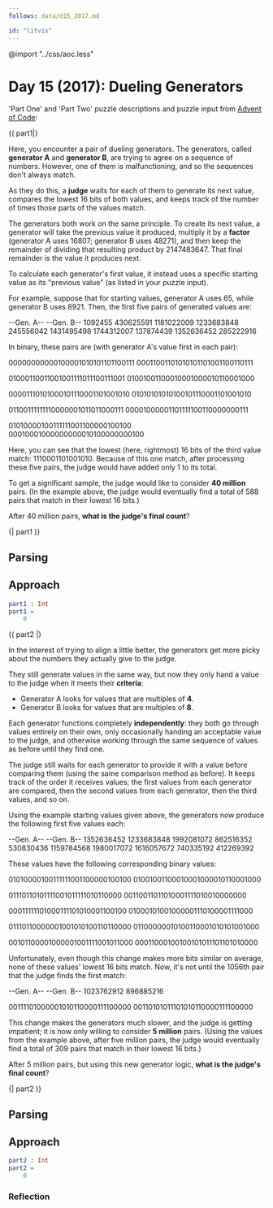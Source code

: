 ```yaml
---
follows: data/d15_2017.md

id: "litvis"
---
```


@import "../css/aoc.less"

# Day 15 (2017): Dueling Generators

'Part One' and 'Part Two' puzzle descriptions and puzzle input from [Advent of Code](https://adventofcode.com/2017/day/15):

{( part1|}

Here, you encounter a pair of dueling generators. The generators, called **generator A** and **generator B**, are trying to agree on a sequence of numbers. However, one of them is malfunctioning, and so the sequences don't always match.

As they do this, a **judge** waits for each of them to generate its next value, compares the lowest 16 bits of both values, and keeps track of the number of times those parts of the values match.

The generators both work on the same principle. To create its next value, a generator will take the previous value it produced, multiply it by a **factor** (generator A uses 16807; generator B uses 48271), and then keep the remainder of dividing that resulting product by 2147483647. That final remainder is the value it produces next.

To calculate each generator's first value, it instead uses a specific starting value as its "previous value" (as listed in your puzzle input).

For example, suppose that for starting values, generator A uses 65, while generator B uses 8921. Then, the first five pairs of generated values are:

--Gen. A-- --Gen. B--
1092455 430625591
1181022009 1233683848
245556042 1431495498
1744312007 137874439
1352636452 285222916

In binary, these pairs are (with generator A's value first in each pair):

00000000000100001010101101100111
00011001101010101101001100110111

01000110011001001111011100111001
01001001100010001000010110001000

00001110101000101110001101001010
01010101010100101110001101001010

01100111111110000001011011000111
00001000001101111100110000000111

01010000100111111001100000100100
00010001000000000010100000000100

Here, you can see that the lowest (here, rightmost) 16 bits of the third value match: 1110001101001010. Because of this one match, after processing these five pairs, the judge would have added only 1 to its total.

To get a significant sample, the judge would like to consider **40 million** pairs. (In the example above, the judge would eventually find a total of 588 pairs that match in their lowest 16 bits.)

After 40 million pairs, **what is the judge's final count**?

{| part1 )}

## Parsing

## Approach

```elm {l r}
part1 : Int
part1 =
    0
```

{( part2 |}

In the interest of trying to align a little better, the generators get more picky about the numbers they actually give to the judge.

They still generate values in the same way, but now they only hand a value to the judge when it meets their **criteria**:

- Generator A looks for values that are multiples of **4**.
- Generator B looks for values that are multiples of **8**.

Each generator functions completely **independently**: they both go through values entirely on their own, only occasionally handing an acceptable value to the judge, and otherwise working through the same sequence of values as before until they find one.

The judge still waits for each generator to provide it with a value before comparing them (using the same comparison method as before). It keeps track of the order it receives values; the first values from each generator are compared, then the second values from each generator, then the third values, and so on.

Using the example starting values given above, the generators now produce the following first five values each:

--Gen. A-- --Gen. B--
1352636452 1233683848
1992081072 862516352
530830436 1159784568
1980017072 1616057672
740335192 412269392

These values have the following corresponding binary values:

01010000100111111001100000100100
01001001100010001000010110001000

01110110101111001011111010110000
00110011011010001111010010000000

00011111101000111101010001100100
01000101001000001110100001111000

01110110000001001010100110110000
01100000010100110001010101001000

00101100001000001001111001011000
00011000100100101011101101010000

Unfortunately, even though this change makes more bits similar on average, none of these values' lowest 16 bits match. Now, it's not until the 1056th pair that the judge finds the first match:

--Gen. A-- --Gen. B--
1023762912 896885216

00111101000001010110000111100000
00110101011101010110000111100000

This change makes the generators much slower, and the judge is getting impatient; it is now only willing to consider **5 million** pairs. (Using the values from the example above, after five million pairs, the judge would eventually find a total of 309 pairs that match in their lowest 16 bits.)

After 5 million pairs, but using this new generator logic, **what is the judge's final count**?

{| part2 )}

## Parsing

## Approach

```elm {l r}
part2 : Int
part2 =
    0
```

### Reflection
